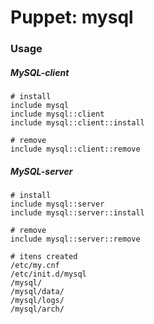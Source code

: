 # Puppet: mysql


### Usage

##### MySQL-client

    # install
    include mysql
    include mysql::client
    include mysql::client::install
    
    # remove
    include mysql::client::remove

##### MySQL-server

    # install
    include mysql::server
    include mysql::server::install
    
    # remove
    include mysql::server::remove
    
    # itens created
    /etc/my.cnf
    /etc/init.d/mysql
    /mysql/
    /mysql/data/
    /mysql/logs/
    /mysql/arch/
